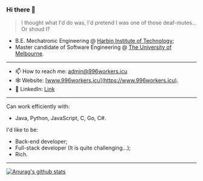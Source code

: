 ### Hi there 👋

> I thought what I'd do was, I'd pretend I was one of those deaf-mutes... Or shoud I?

- B.E. Mechatronic Engineering @ [Harbin Institute of Technology](http://www.hit.edu.cn);
- Master candidate of Software Engineering @ [The University of Melbourne](https://www.unimelb.edu.au). 

---

- 📫 How to reach me: admin@996workers.icu
- 🕸 Website: [www.996workers.icu](https://www.996workers.icu).
- 🐥 LinkedIn: [Link](https://www.linkedin.com/in/xiaotian-li-063821208/)

---

Can work efficiently with:
- Java, Python, JavaScript, C, Go, C#.

I'd like to be:
- Back-end developer;
- Full-stack developer (It is quite challenging...);
- Rich.

---
[![Anurag's github stats](https://github-readme-stats.vercel.app/api?username=Blackmesa-Canteen&show_icons=true&count_private=true)](https://github.com/Blackmesa-Canteen)



